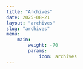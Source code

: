 ```yaml
---
title: "Archives"
date: 2025-08-21
layout: "archives"
slug: "archives"
menu:
    main:
        weight: -70
        params: 
            icon: archives
---
```


